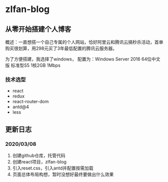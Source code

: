 # zlfan-blog

## 从零开始搭建个人博客
  概述：一直想搭一个自己专属的个人网站，恰好阿里云和腾讯云搞秒杀活动，首单购买很划算，用298元买了3年最低配置的腾讯云服务器。
  
  为了方便搭建，我选择了windows， 配置为：Windows Server 2016 64位中文版 标准型S5 1核2GB 1Mbps
  
### 技术选型
* react
* redux
* react-router-dom
* antd@4
* less

## 更新日志
### 2020/03/08
  1. 创建github仓库，托管代码
  2. 创建react项目，zlfan-blog
  3. 引入reset.css，引入antd并配置按需加载
  4. 页面总体布局构想，暂时没想好最终要做出什么效果
